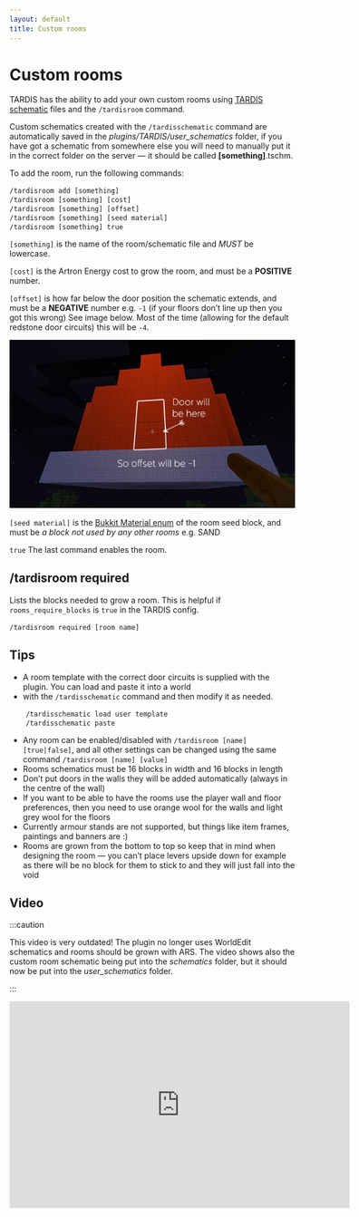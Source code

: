 ```yaml
---
layout: default
title: Custom rooms
---
```


# Custom rooms

TARDIS has the ability to add your own custom rooms using [TARDIS schematic](schematics) files and
the `/tardisroom` command.

Custom schematics created with the `/tardisschematic` command are automatically saved in the
_plugins/TARDIS/user\_schematics_ folder, if you have got a schematic from somewhere else you will need to manually put
it in the correct folder on the server — it should be called **[something]**.tschm.

To add the room, run the following commands:

    /tardisroom add [something]
    /tardisroom [something] [cost]
    /tardisroom [something] [offset]
    /tardisroom [something] [seed material]
    /tardisroom [something] true

`[something]` is the name of the room/schematic file and _MUST_ be lowercase.

`[cost]` is the Artron Energy cost to grow the room, and must be a **POSITIVE** number.

`[offset]` is how far below the door position the schematic extends, and must be a **NEGATIVE** number e.g. `-1`
(if your floors don’t line up then you got this wrong) See image below. Most of the time (allowing for the default
redstone door circuits) this will be `-4`.

![Offset example](/images/docs/offset.jpg)

`[seed material]` is
the [Bukkit Material enum](https://hub.spigotmc.org/stash/projects/SPIGOT/repos/bukkit/browse/src/main/java/org/bukkit/Material.java)
of the room seed block, and must be _a block not used by any other rooms_ e.g. SAND

`true` The last command enables the room.

## /tardisroom required

Lists the blocks needed to grow a room. This is helpful if `rooms_require_blocks` is `true` in the TARDIS config.

    /tardisroom required [room name]

## Tips

- A room template with the correct door circuits is supplied with the plugin. You can load and paste it into a world
- with the `/tardisschematic` command and then modify it as needed.

```    
    /tardisschematic load user template
    /tardisschematic paste
```

- Any room can be enabled/disabled with `/tardisroom [name] [true|false]`, and all other settings can be changed using
  the same command `/tardisroom [name] [value]`
- Rooms schematics must be 16 blocks in width and 16 blocks in length
- Don’t put doors in the walls they will be added automatically (always in the centre of the wall)
- If you want to be able to have the rooms use the player wall and floor preferences, then you need to use orange wool
  for the walls and light grey wool for the floors
- Currently armour stands are not supported, but things like item frames, paintings and banners are :)
- Rooms are grown from the bottom to top so keep that in mind when designing the room — you can’t place levers upside
  down for example as there will be no block for them to stick to and they will just fall into the void

## Video

:::caution

This video is very outdated! The plugin no longer uses WorldEdit schematics and rooms should be grown with
ARS.
The video shows also the custom room schematic being put into the _schematics_ folder, but it should now be put into the
_user\_schematics_ folder.

:::

<iframe src="https://player.vimeo.com/video/64474578" width="600" height="365" frameborder="0" webkitallowfullscreen mozallowfullscreen allowfullscreen></iframe>
